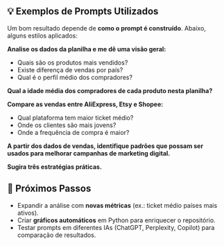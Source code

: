 ## 💡 Exemplos de Prompts Utilizados
Um bom resultado depende de **como o prompt é construído**. Abaixo, alguns estilos aplicados:

**Analise os dados da planilha e me dê uma visão geral:**

- Quais são os produtos mais vendidos?
- Existe diferença de vendas por país?
- Qual é o perfil médio dos compradores?

**Qual a idade média dos compradores de cada produto nesta planilha?** 


**Compare as vendas entre AliExpress, Etsy e Shopee:**

- Qual plataforma tem maior ticket médio?
- Onde os clientes são mais jovens?
- Onde a frequência de compra é maior?

**A partir dos dados de vendas, identifique padrões que possam ser usados para melhorar campanhas de marketing digital.**

**Sugira três estratégias práticas.**

## 🚀 Próximos Passos
- Expandir a análise com **novas métricas** (ex.: ticket médio países mais ativos).  
- Criar **gráficos automáticos** em Python para enriquecer o repositório.  
- Testar prompts em diferentes IAs (ChatGPT, Perplexity, Copilot) para comparação de resultados.  
